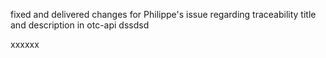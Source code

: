 fixed and delivered changes for Philippe's issue regarding traceability title and description in otc-api
dssdsd

xxxxxx

